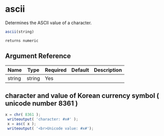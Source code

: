 # ascii

Determines the ASCII value of a character.

```javascript
ascii(string)
```

```javascript
returns numeric
```

## Argument Reference

| Name | Type | Required | Default | Description |
| --- | --- | --- | --- | --- |
| string | string | Yes |  |  |

## character and value of Korean currency symbol ( unicode number 8361 )

```javascript
x = chr( 8361 ); 
 writeoutput( 'character: #x#' ); 
 x = asc( x ); 
 writeoutput( '<br>Unicode value: #x#');
```
